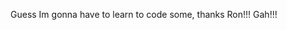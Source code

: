 Guess Im gonna have to learn to code some, thanks Ron!!! Gah!!!

<!---
ImNotAMoose/ImNotAMoose is a ✨ special ✨ repository because its `README.md` (this file) appears on your GitHub profile.
You can click the Preview link to take a look at your changes.
--->

